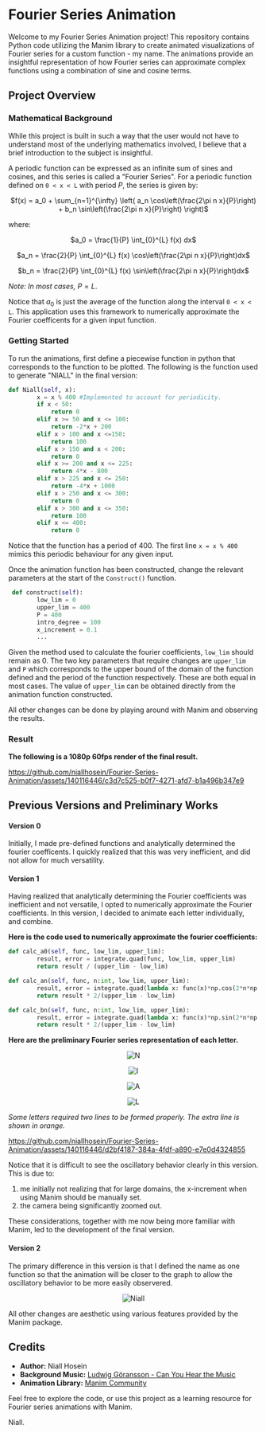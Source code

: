 # Fourier Series Animation

Welcome to my Fourier Series Animation project! This repository contains Python code utilizing the Manim library to create animated visualizations of Fourier series for a custom function - my name. The animations provide an insightful representation of how Fourier series can approximate complex functions using a combination of sine and cosine terms. 

## Project Overview

### Mathematical Background
While this project is built in such a way that the user would not have to understand most of the underlying mathematics involved, I believe that a brief introduction to the subject is insightful. 

A periodic function can be expressed as an infinite sum of sines and cosines, and this series is called a "Fourier Series". For a periodic function defined on `0 < x < L` with period $P$, the series is given by:

<div align="center">
  
$f(x) = a_0 + \sum_{n=1}^{\infty} \left( a_n \cos\left(\frac{2\pi n x}{P}\right) + b_n \sin\left(\frac{2\pi n x}{P}\right) \right)$

</div>

where:

<div align="center">

$a_0 = \frac{1}{P} \int_{0}^{L} f(x) dx$

$a_n = \frac{2}{P} \int_{0}^{L} f(x) \cos\left(\frac{2\pi n x}{P}\right)dx$

$b_n = \frac{2}{P} \int_{0}^{L} f(x) \sin\left(\frac{2\pi n x}{P}\right)dx$

</div>

_Note: In most cases,_ $P = L$.

Notice that $a_0$ is just the average of the function along the interval `0 < x < L`. This application uses this framework to numerically approximate the Fourier coefficents for a given input function. 

### Getting Started
To run the animations, first define a piecewise function in python that corresponds to the function to be plotted. The following is the function used to generate "NIALL" in the final version:

~~~python
def Niall(self, x):
        x = x % 400 #Implemented to account for periodicity.
        if x < 50:
            return 0
        elif x >= 50 and x <= 100:
            return -2*x + 200
        elif x > 100 and x <=150:
            return 100
        elif x > 150 and x < 200:
            return 0
        elif x >= 200 and x <= 225:
            return 4*x - 800
        elif x > 225 and x <= 250:
            return -4*x + 1000
        elif x > 250 and x <= 300:
            return 0 
        elif x > 300 and x <= 350:
            return 100
        elif x <= 400:
            return 0
~~~

Notice that the function has a period of 400. The first line `x = x % 400` mimics this periodic behaviour for any given input.

Once the animation function has been constructed, change the relevant parameters at the start of the `Construct()` function.

~~~python
 def construct(self):
        low_lim = 0
        upper_lim = 400
        P = 400
        intro_degree = 100
        x_increment = 0.1
        ...
~~~

Given the method used to calculate the fourier coefficients, `low_lim` should remain as 0. The two key parameters that require changes are `upper_lim` and `P` which corresponds to the upper bound of the domain of the function defined and the period of the function respectively. These are both equal in most cases. The value of `upper_lim` can be obtained directly from the animation function constructed.

All other changes can be done by playing around with Manim and observing the results.

### Result

**The following is a 1080p 60fps render of the final result.**


https://github.com/niallhosein/Fourier-Series-Animation/assets/140116446/c3d7c525-b0f7-4271-afd7-b1a496b347e9




## Previous Versions and Preliminary Works
#### Version 0
Initially, I made pre-defined functions and analytically determined the fourier coefficents. I quickly realized that this was very inefficient, and did not allow for much versatility. 

#### Version 1
Having realized that analytically determining the Fourier coefficients was inefficient and not versatile, I opted to numerically approximate the Fourier coefficients. In this version, I decided to animate each letter individually, and combine. 

**Here is the code used to numerically approximate the fourier coefficients:**

~~~python
def calc_a0(self, func, low_lim, upper_lim):        
        result, error = integrate.quad(func, low_lim, upper_lim)
        return result / (upper_lim - low_lim)

def calc_an(self, func, n:int, low_lim, upper_lim):
        result, error = integrate.quad(lambda x: func(x)*np.cos(2*n*np.pi*x / (upper_lim-low_lim)), low_lim, upper_lim)
        return result * 2/(upper_lim - low_lim)

def calc_bn(self, func, n:int, low_lim, upper_lim):
        result, error = integrate.quad(lambda x: func(x)*np.sin(2*n*np.pi*x / (upper_lim-low_lim)), low_lim, upper_lim)
        return result * 2/(upper_lim - low_lim)
~~~

**Here are the preliminary Fourier series representation of each letter.**

<div align="center">

![N](https://github.com/niallhosein/Fourier-Series-Animation/assets/140116446/61b8fddf-15c7-45e4-bf15-4fe77105e2fd)

![I](https://github.com/niallhosein/Fourier-Series-Animation/assets/140116446/651df2de-d26d-4cfb-b801-4d6ad240f819)

![A](https://github.com/niallhosein/Fourier-Series-Animation/assets/140116446/8ac76c87-9c29-4d93-b4b8-23d680876504)

![L](https://github.com/niallhosein/Fourier-Series-Animation/assets/140116446/c1e466f7-f3e1-4eeb-b768-a6ff228176a4)

</div>

_Some letters required two lines to be formed properly. The extra line is shown in orange._

https://github.com/niallhosein/Fourier-Series-Animation/assets/140116446/d2bf4187-384a-4fdf-a890-e7e0d4324855

Notice that it is difficult to see the oscillatory behavior clearly in this version. This is due to:
1) me initially not realizing that for large domains, the x-increment when using Manim should be manually set.
2) the camera being significantly zoomed out.

These considerations, together with me now being more familiar with Manim, led to the development of the final version.

#### Version 2

The primary difference in this version is that I defined the name as one function so that the animation will be closer to the graph to allow the oscillatory behavior to be more easily observered. 

<div align="center">

![Niall](https://github.com/niallhosein/Fourier-Series-Animation/assets/140116446/c3f16559-3989-4dbb-b82a-b4fe015f03f2)

</div>

All other changes are aesthetic using various features provided by the Manim package. 

## Credits
- **Author:** Niall Hosein
- **Background Music:** [Ludwig Göransson - Can You Hear the Music](#)
- **Animation Library:** [Manim Community](https://github.com/ManimCommunity/manim)

Feel free to explore the code, or use this project as a learning resource for Fourier series animations with Manim.

Niall.
